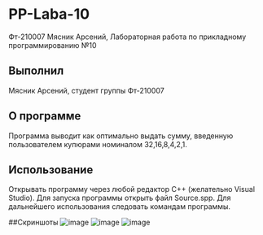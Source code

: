 # PP-Laba-10
Фт-210007 Мясник Арсений, Лабораторная работа по прикладному программированию №10

## Выполнил 
Мясник Арсений, студент группы Фт-210007

## О программе
Программа выводит как оптимально выдать сумму, введенную пользователем купюрами номиналом 32,16,8,4,2,1.

## Использование
Открывать программу через любой редактор C++ (желательно Visual Studio). Для запуска программы открыть файл Source.spp. Для дальнейшего использования следовать командам программы.

##Скриншоты
![image](https://user-images.githubusercontent.com/65024125/204135884-e7725698-61e6-4bfa-955f-8bd4b60b2d15.png)
![image](https://user-images.githubusercontent.com/65024125/204135898-b8e8cafc-c50e-4220-8567-d6da921c5f07.png)
![image](https://user-images.githubusercontent.com/65024125/204135902-9ca7f8db-96ec-4404-812e-f2d212d5de5d.png)
